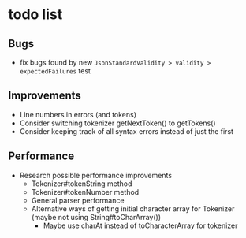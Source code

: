 # todo list

## Bugs

* fix bugs found by new `JsonStandardValidity > validity > expectedFailures` test

## Improvements

* Line numbers in errors (and tokens)
* Consider switching tokenizer getNextToken() to getTokens()
* Consider keeping track of all syntax errors instead of just the first

## Performance

* Research possible performance improvements
    * Tokenizer#tokenString method
    * Tokenizer#tokenNumber method
    * General parser performance
    * Alternative ways of getting initial character array for Tokenizer (maybe not using String#toCharArray())
        * Maybe use charAt instead of toCharacterArray for tokenizer
